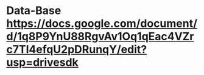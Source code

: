 # Data-Base https://docs.google.com/document/d/1q8P9YnU88RgvAv1Oq1qEac4VZrc7Tl4efqU2pDRunqY/edit?usp=drivesdk
